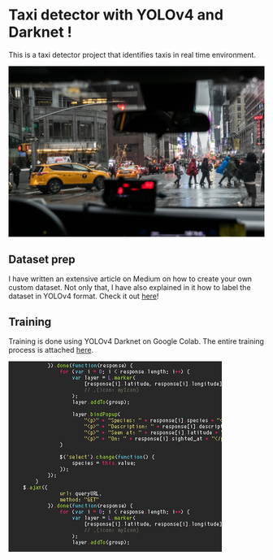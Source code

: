 # Taxi detector with YOLOv4 and Darknet !

This is a taxi detector project that identifies taxis in real time environment. 

![taxi][logo]

[logo]: https://github.com/adityarc19/taxi-detector-with-yolov4/blob/master/sample_images/taxi.jpg

## **Dataset prep**

I have written an extensive article on Medium on how to create your own custom dataset. Not only that, I have also explained in it how to label the dataset in YOLOv4 format. 
Check it out [here](https://medium.com/analytics-vidhya/create-your-own-dataset-for-yolov4-object-detection-in-5-minutes-fdc988231088)!

## **Training**

Training is done using YOLOv4 Darknet on Google Colab. The entire training process is attached [here](https://github.com/adityarc19/taxi-detector-with-yolov4/blob/master/Taxi_detector_using_yolov4.ipynb).

![gif][code]

[code]: https://github.com/adityarc19/taxi-detector-with-yolov4/blob/master/sample_images/code.gif




